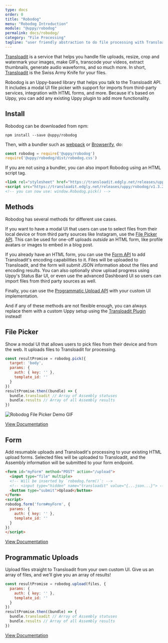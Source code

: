```yaml
---
type: docs
order: 0
title: "Robodog"
menu: "Robodog Introduction"
module: "@uppy/robodog"
permalink: docs/robodog/
category: "File Processing"
tagline: "user friendly abstraction to do file processing with Transloadit"
---
```


[Transloadit][transloadit] is a service that helps you handle file uploads, resize, crop and watermark your images, make GIFs, transcode your videos, extract thumbnails, generate audio waveforms, and so much more. In short, [Transloadit][transloadit] is the Swiss Army Knife for your files.

Robodog is an Uppy-based library that helps you talk to the Transloadit API. It includes a modal UI file picker with support for imports from third-party services, integration with HTML forms, and more. Because it's based on Uppy, you can add any existing Uppy plugin to add more functionality.

## Install

Robodog can be downloaded from npm:

```shell
npm install --save @uppy/robodog
```

Then, with a bundler such as [webpack][webpack] or [Browserify][browserify], do:

```js
const robodog = require('@uppy/robodog')
require('@uppy/robodog/dist/robodog.css')
```

If you are not using a bundler, you can also import Robodog using an HTML script tag.

```html
<link rel="stylesheet" href="https://transloadit.edgly.net/releases/uppy/robodog/v1.3.2/robodog.min.css">
<script src="https://transloadit.edgly.net/releases/uppy/robodog/v1.3.2/robodog.min.js"></script>
<!-- you can now use: window.Robodog.pick() -->
```

## Methods

Robodog has several methods for different use cases.

If you want to have a modal UI that users can use to select files from their local device or from third party sources like Instagram, use the [File Picker API](#File-Picker). This can be used for one-off uploads _outside_ an HTML form, like profile avatars or images to embed in a blog post.

If you already have an HTML form, you can use the [Form API](#Form) to add Transloadit's encoding capabilities to it. Files will be uploaded to Transloadit, and the form will submit JSON information about the files and encoding results. You can also optionally show upload progress using Uppy's Status Bar UI, or even use the advanced Dashboard UI so users can import files from third party sources as well.

Finally, you can use the [Programmatic Upload API](#Programmatic-Uploads) with your custom UI implementation.

And if any of these methods are not flexible enough, you can always replace them with a custom Uppy setup using the [Transloadit Plugin](/docs/transloadit) instead!

## File Picker

Show a modal UI that allows users to pick files from their device and from the web. It uploads files to Transloadit for processing.

```js
const resultPromise = robodog.pick({
  target: 'body',
  params: {
    auth: { key: '' },
    template_id: ''
  }
})
resultPromise.then((bundle) => {
  bundle.transloadit // Array of Assembly statuses
  bundle.results // Array of all Assembly results
})
```

<img src="/images/temp-robodog-demo.gif" alt="Robodog File Picker Demo GIF">

<a class="MoreButton" href="/docs/robodog/picker">View Documentation</a>

## Form

Add resumable uploads and Transloadit's processing to your existing HTML upload forms. Selected files will be uploaded to Transloadit, and the Assembly information will be submitted to your form endpoint.

```html
<form id="myForm" method="POST" action="/upload">
  <input type="file" multiple>
  <!-- Will be inserted by `robodog.form()`: -->
  <!-- <input type="hidden" name="transloadit" value="{...json...}"> -->
  <button type="submit">Upload</button>
</form>
<script>
robodog.form('form#myForm', {
  params: {
    auth: { key: '' },
    template_id: ''
  }
})
</script>
```

<a class="MoreButton" href="/docs/robodog/form">View Documentation</a>

## Programmatic Uploads

Upload files straight to Transloadit from your own custom UI. Give us an array of files, and we'll give you an array of results!

```js
const resultPromise = robodog.upload(files, {
  params: {
    auth: { key: '' },
    template_id: ''
  }
})
resultPromise.then((bundle) => {
  bundle.transloadit // Array of Assembly statuses
  bundle.results // Array of all Assembly results
})
```

<a class="MoreButton" href="/docs/robodog/upload">View Documentation</a>

[transloadit]: https://transloadit.com/
[browserify]: https://browserify.org
[webpack]: https://webpack.js.org

